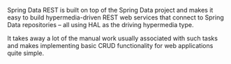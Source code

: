 Spring Data REST is built on top of the Spring Data project and makes it easy to build hypermedia-driven REST web services that
connect to Spring Data repositories – all using HAL as the driving hypermedia type.

It takes away a lot of the manual work usually associated with such tasks and makes implementing basic CRUD functionality 
for web applications quite simple.
